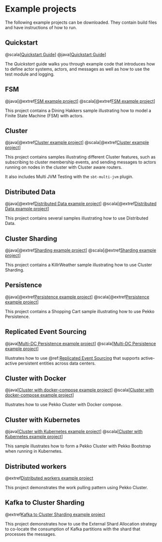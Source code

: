 # Example projects

The following example projects can be downloaded. They contain build files and have instructions
of how to run.

## Quickstart

@scala[[Quickstart Guide](https://developer.lightbend.com/guides/akka-quickstart-scala/)]
@java[[Quickstart Guide](https://developer.lightbend.com/guides/akka-quickstart-java/)]
 
The *Quickstart* guide walks you through example code that introduces how to define actor systems, actors, and
messages as well as how to use the test module and logging.

## FSM

@java[@extref[FSM example project](samples:pekko-sample-fsm-java)]
@scala[@extref[FSM example project](samples:pekko-sample-fsm-scala)]

This project contains a Dining Hakkers sample illustrating how to model a Finite State Machine (FSM) with actors.

## Cluster

@java[@extref[Cluster example project](samples:pekko-sample-cluster-java)]
@scala[@extref[Cluster example project](samples:pekko-sample-cluster-scala)]

This project contains samples illustrating different Cluster features, such as
subscribing to cluster membership events, and sending messages to actors running on nodes in the cluster
with Cluster aware routers.

It also includes Multi JVM Testing with the `sbt-multi-jvm` plugin.

## Distributed Data

@java[@extref[Distributed Data example project](samples:pekko-sample-distributed-data-java)]
@scala[@extref[Distributed Data example project](samples:pekko-sample-distributed-data-scala)]

This project contains several samples illustrating how to use Distributed Data.

## Cluster Sharding

@java[@extref[Sharding example project](samples:pekko-sample-cluster-sharding-java)]
@scala[@extref[Sharding example project](samples:pekko-sample-cluster-sharding-scala)]

This project contains a KillrWeather sample illustrating how to use Cluster Sharding.

## Persistence

@java[@extref[Persistence example project](samples:pekko-sample-persistence-java)]
@scala[@extref[Persistence example project](samples:pekko-sample-persistence-scala)]

This project contains a Shopping Cart sample illustrating how to use Pekko Persistence.

## Replicated Event Sourcing

@java[[Multi-DC Persistence example project](https://github.com/apache/incubator-pekko-samples/tree/main/pekko-sample-persistence-dc-java)]
@scala[[Multi-DC Persistence example project](https://github.com/apache/incubator-pekko-samples/tree/main/pekko-sample-persistence-dc-scala)]

Illustrates how to use @ref:[Replicated Event Sourcing](../typed/replicated-eventsourcing.md) that supports
active-active persistent entities across data centers.

## Cluster with Docker

@java[[Cluster with docker-compose example project](https://github.com/apache/incubator-pekko-samples/tree/main/pekko-sample-cluster-docker-compose-java)]
@scala[[Cluster with docker-compose example project](https://github.com/apache/incubator-pekko-samples/tree/main/pekko-sample-cluster-docker-compose-scala)]

Illustrates how to use Pekko Cluster with Docker compose.

## Cluster with Kubernetes

@java[[Cluster with Kubernetes example project](https://github.com/apache/incubator-pekko-samples/tree/main/pekko-sample-cluster-kubernetes-java)]
@scala[[Cluster with Kubernetes example project](https://github.com/apache/incubator-pekko-samples/tree/main/pekko-sample-cluster-kubernetes-scala)]

This sample illustrates how to form a Pekko Cluster with Pekko Bootstrap when running in Kubernetes.

## Distributed workers

@extref[Distributed workers example project](samples:pekko-sample-distributed-workers-scala)

This project demonstrates the work pulling pattern using Pekko Cluster.

## Kafka to Cluster Sharding 

@extref[Kafka to Cluster Sharding example project](samples:pekko-sample-kafka-to-sharding)

This project demonstrates how to use the External Shard Allocation strategy to co-locate the consumption of Kafka
partitions with the shard that processes the messages.


